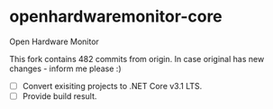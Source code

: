# openhardwaremonitor-core
Open Hardware Monitor

This fork contains 482 commits from origin. In case original has new changes - inform me please :)

- [ ] Convert exisiting projects to .NET Core v3.1 LTS.
- [ ] Provide build result.
